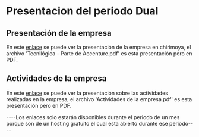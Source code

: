 # Presentacion del periodo Dual

## Presentación de la empresa
En este [enlace](http://jgm1996.x10host.com/presentaciones/tecnilogica) se puede ver la presentación de la empresa en chirimoya, el archivo 'Tecnilógica - Parte de Accenture.pdf' es esta presentación pero en PDF.

## Actividades de la empresa
En este [enlace](http://jgm1996.x10host.com/presentaciones/actividades) se puede ver la presentación sobre las actividades realizadas en la empresa, el archivo 'Actividades de la empresa.pdf' es esta presentación pero en PDF.

----Los enlaces solo estarán disponibles durante el periodo de un mes porque son de un hosting gratuito el cual esta abierto durante ese periodo----